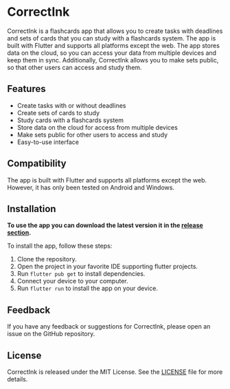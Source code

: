 # CorrectInk

CorrectInk is a flashcards app that allows you to create tasks with deadlines and sets of cards that you can study with a flashcards system. 
The app is built with Flutter and supports all platforms except the web. 
The app stores data on the cloud, so you can access your data from multiple devices and keep them in sync.
Additionally, CorrectInk allows you to make sets public, so that other users can access and study them.

## Features

- Create tasks with or without deadlines
- Create sets of cards to study
- Study cards with a flashcards system
- Store data on the cloud for access from multiple devices
- Make sets public for other users to access and study
- Easy-to-use interface

## Compatibility

The app is built with Flutter and supports all platforms except the web. However, it has only been tested on Android and Windows.

## Installation

**To use the app you can download the latest version it in the [release section](https://github.com/AdrienDhmx/CorrectInk/releases).**

To install the app, follow these steps:

1. Clone the repository.
2. Open the project in your favorite IDE supporting flutter projects.
3. Run `flutter pub get` to install dependencies.
4. Connect your device to your computer.
5. Run `flutter run` to install the app on your device.

## Feedback

If you have any feedback or suggestions for CorrectInk, please open an issue on the GitHub repository.

## License

CorrectInk is released under the MIT License. See the [LICENSE](hhttps://github.com/AdrienDhmx/CorrectInk/blob/master/LICENSE) file for more details.
